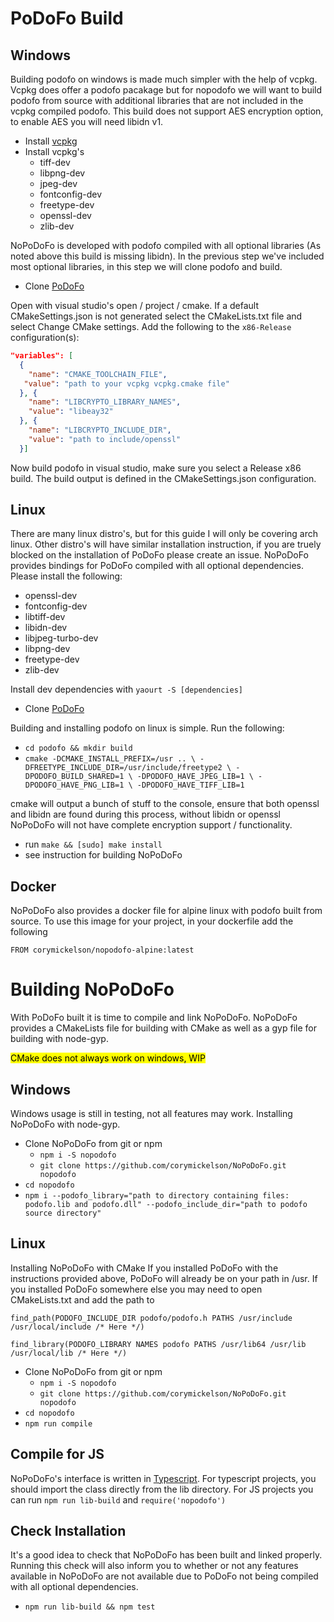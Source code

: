 # PoDoFo Build

## Windows

Building podofo on windows is made much simpler with the help of vcpkg. Vcpkg does offer a podofo pacakage but for nopodofo we will want to build podofo from source with additional libraries that are not included in the vcpkg compiled podofo.
This build does not support AES encryption option, to enable AES you will need libidn v1.
 - Install [vcpkg](https://github.com/Microsoft/vcpkg)
 - Install vcpkg's
   - tiff-dev
   - libpng-dev
   - jpeg-dev 
   - fontconfig-dev
   - freetype-dev
   - openssl-dev
   - zlib-dev


NoPoDoFo is developed with podofo compiled with all optional libraries (As noted above this build is missing libidn). In the previous step we've included most optional libraries, in this step we will clone podofo and build.

 - Clone [PoDoFo](https://github.com/svn2github/podofo)
 
Open with visual studio's open / project / cmake. If a default CMakeSettings.json is  not generated select the CMakeLists.txt file and select Change CMake settings. Add the following to the `x86-Release` configuration(s):

``` json
"variables": [
  {
    "name": "CMAKE_TOOLCHAIN_FILE",
   "value": "path to your vcpkg vcpkg.cmake file"
  }, {
    "name": "LIBCRYPTO_LIBRARY_NAMES",
    "value": "libeay32"
  }, {
    "name": "LIBCRYPTO_INCLUDE_DIR",
    "value": "path to include/openssl"
  }]
```

Now build podofo in visual studio, make sure you select a Release x86 build. The build output is defined in the CMakeSettings.json configuration.

## Linux

There are many linux distro's, but for this guide I will only be covering arch linux. Other distro's will have similar
installation instruction, if you are truely blocked on the installation of PoDoFo please create an issue.
NoPoDoFo provides bindings for PoDoFo compiled with all optional dependencies. Please install the following:

 - openssl-dev
 - fontconfig-dev
 - libtiff-dev
 - libidn-dev
 - libjpeg-turbo-dev
 - libpng-dev
 - freetype-dev
 - zlib-dev

Install dev dependencies with `yaourt -S [dependencies]`

 - Clone [PoDoFo](https://github.com/svn2github/podofo)

Building and installing podofo on linux is simple. Run the following:
 - `cd podofo && mkdir build`
 - `cmake -DCMAKE_INSTALL_PREFIX=/usr .. \
		-DFREETYPE_INCLUDE_DIR=/usr/include/freetype2 \
		-DPODOFO_BUILD_SHARED=1 \
		-DPODOFO_HAVE_JPEG_LIB=1 \
		-DPODOFO_HAVE_PNG_LIB=1 \
		-DPODOFO_HAVE_TIFF_LIB=1`

cmake will output a bunch of stuff to the console, ensure that both openssl and libidn are found during this process, without libidn or openssl NoPoDoFo will not have complete encryption support / functionality.

 - run `make && [sudo] make install`
 - see instruction for building NoPoDoFo

## Docker

NoPoDoFo also provides a docker file for alpine linux with podofo built from source. To use this image for your project, in your dockerfile add the following

`FROM corymickelson/nopodofo-alpine:latest`


# Building NoPoDoFo

With PoDoFo built it is time to compile and link NoPoDoFo. NoPoDoFo provides a CMakeLists file for building with CMake as well as a gyp file for building with node-gyp.

<mark>CMake does not always work on windows, WIP</mark>

## Windows
Windows usage is still in testing, not all features may work.
Installing NoPoDoFo with node-gyp. 
 - Clone NoPoDoFo from git or npm
   -  `npm i -S nopodofo` 
   - `git clone https://github.com/corymickelson/NoPoDoFo.git nopodofo`
 - `cd nopodofo`
 - `npm i --podofo_library="path to directory containing files:  podofo.lib and podofo.dll" --podofo_include_dir="path to podofo source directory"`

## Linux
Installing NoPoDoFo with CMake
If you installed PoDoFo with the instructions provided above, PoDoFo will already be on your path in /usr. If you installed PoDoFo somewhere else you 
may need to open CMakeLists.txt and add the path to 

`
find_path(PODOFO_INCLUDE_DIR podofo/podofo.h PATHS /usr/include /usr/local/include /* Here */)
`

`
find_library(PODOFO_LIBRARY NAMES podofo PATHS /usr/lib64 /usr/lib /usr/local/lib /* Here */)
`
 - Clone NoPoDoFo from git or npm
   - `npm i -S nopodofo` 
   - `git clone https://github.com/corymickelson/NoPoDoFo.git nopodofo`
 - `cd nopodofo`
 - `npm run compile`


## Compile for JS
NoPoDoFo's interface is written in [Typescript](https://www.typescriptlang.org/). For typescript projects, you should import the class directly from the lib 
directory. For JS projects you can run `npm run lib-build` and `require('nopodofo')`
## Check Installation

 It's a good idea to check that NoPoDoFo has been built and linked properly. Running this check will also inform you to whether or not any features available in NoPoDoFo are not available due to PoDoFo not being compiled with all optional dependencies.

  - `npm run lib-build && npm test`

